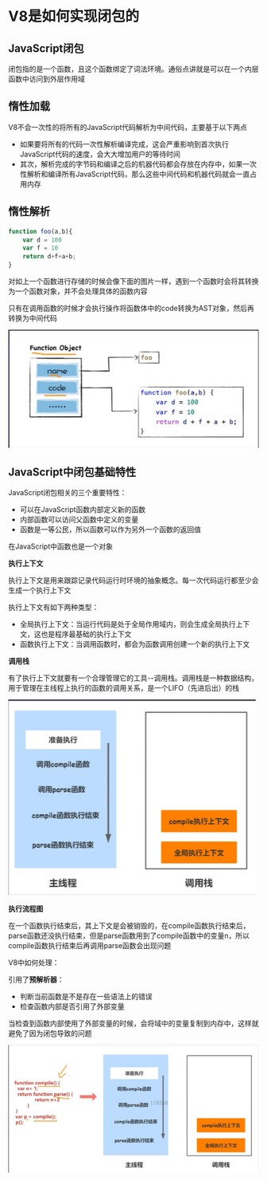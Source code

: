 # V8是如何实现闭包的

## JavaScript闭包

闭包指的是一个函数，且这个函数绑定了词法环境。通俗点讲就是可以在一个内层函数中访问到外层作用域

## 惰性加载

V8不会一次性的将所有的JavaScript代码解析为中间代码，主要基于以下两点

- 如果要将所有的代码一次性解析编译完成，这会严重影响到首次执行JavaScript代码的速度，会大大增加用户的等待时间
- 其次，解析完成的字节码和编译之后的机器代码都会存放在内存中，如果一次性解析和编译所有JavaScript代码，那么这些中间代码和机器代码就会一直占用内存

## 惰性解析

```javascript
function foo(a,b){
    var d = 100
    var f = 10
    return d+f+a+b;
}
```

对如上一个函数进行存储的时候会像下面的图片一样，遇到一个函数时会将其转换为一个函数对象，并不会处理具体的函数内容

只有在调用函数的时候才会执行操作将函数体中的code转换为AST对象，然后再转换为中间代码

![](../../assets/GoogleV8/6.png)

## JavaScript中闭包基础特性

JavaScript闭包相关的三个重要特性：

- 可以在JavaScript函数内部定义新的函数
- 内部函数可以访问父函数中定义的变量
- 函数是一等公民，所以函数可以作为另外一个函数的返回值

在JavaScript中函数也是一个对象

**执行上下文**

执行上下文是用来跟踪记录代码运行时环境的抽象概念。每一次代码运行都至少会生成一个执行上下文

执行上下文有如下两种类型：

- 全局执行上下文：当运行代码是处于全局作用域内，则会生成全局执行上下文，这也是程序最基础的执行上下文
- 函数执行上下文：当调用函数时，都会为函数调用创建一个新的执行上下文

**调用栈**

有了执行上下文就要有一个合理管理它的工具--调用栈。调用栈是一种数据结构，用于管理在主线程上执行的函数的调用关系，是一个LIFO（先进后出）的栈

![](../../assets/GoogleV8/8.png)

**执行流程图**

在一个函数执行结束后，其上下文是会被销毁的，在compile函数执行结束后，parse函数还没执行结束，但是parse函数用到了compile函数中的变量n，所以compile函数执行结束后再调用parse函数会出现问题

V8中如何处理：

引用了**预解析器**：

- 判断当前函数是不是存在一些语法上的错误
- 检查函数内部是否引用了外部变量

当检查到函数内部使用了外部变量的时候，会将域中的变量复制到内存中，这样就避免了因为闭包导致的问题

![](../../assets/GoogleV8/7.png)
